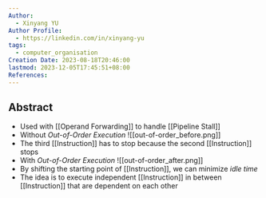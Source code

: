 ```yaml
---
Author:
  - Xinyang YU
Author Profile:
  - https://linkedin.com/in/xinyang-yu
tags:
  - computer_organisation
Creation Date: 2023-08-18T20:46:00
lastmod: 2023-12-05T17:45:51+08:00
References: 
---
```

## Abstract
- Used with [[Operand Forwarding]] to handle [[Pipeline Stall]]
- Without *Out-of-Order Execution*
![[out-of-order_before.png]]
- The third [[Instruction]] has to stop because the second [[Instruction]] stops
- With *Out-of-Order Execution*
![[out-of-order_after.png]]
- By shifting the starting point of [[Instruction]], we can minimize *idle time*
- The idea is to execute independent [[Instruction]] in between [[Instruction]] that are dependent on each other